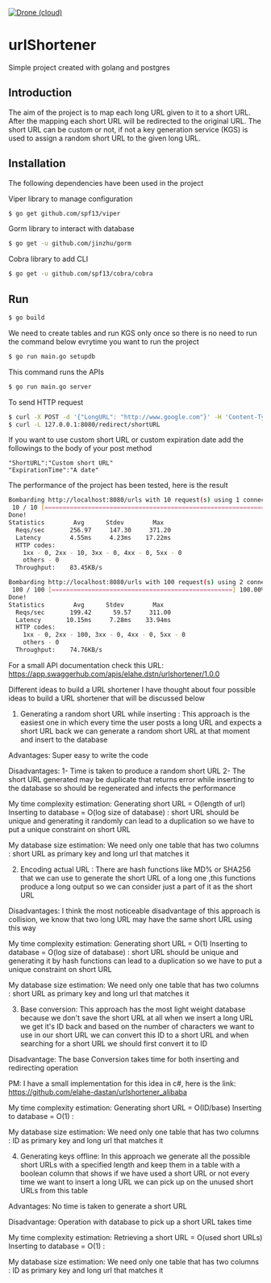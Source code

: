 [![Drone (cloud)](https://img.shields.io/drone/build/elahe-dastan/urlShortener.svg?style=flat-square)](https://cloud.drone.io/elahe-dastan/urlShortener)

# urlShortener

Simple project created with golang and postgres

## Introduction

The aim of the project is to map each long URL given to it to a short URL. After the mapping each short URL
will be redirected to the original URL.
The short URL can be custom or not, if not a key generation service (KGS) is used to assign a random 
short URL to the given long URL.

## Installation

The following dependencies have been used in the project

Viper library to manage configuration

```sh
$ go get github.com/spf13/viper
```

Gorm library to interact with database

```sh
$ go get -u github.com/jinzhu/gorm
```

Cobra library to add CLI

```sh
$ go get -u github.com/spf13/cobra/cobra
```

## Run

```sh
$ go build
```
We need to create tables and run KGS only once so there is no need to run the command below evrytime 
you want to run the project

```sh
$ go run main.go setupdb
```
This command runs the APIs

```sh
$ go run main.go server
```

To send HTTP request 

```sh
$ curl -X POST -d '{"LongURL": "http://www.google.com"}' -H 'Content-Type: application/json' 127.0.0.1:8080/urls
$ curl -L 127.0.0.1:8080/redirect/shortURL
```
If you want to use custom short URL or custom expiration date add the followings to the body of 
your post method

```
"ShortURL":"Custom short URL"
"ExpirationTime":"A date"
```
The performance of the project has been tested, here is the result

```sh
Bombarding http://localhost:8080/urls with 10 request(s) using 1 connection(s)
 10 / 10 [==================================================================================] 100.00% 47/s 0s
Done!
Statistics        Avg      Stdev        Max
  Reqs/sec       256.97     147.30     371.20
  Latency        4.55ms     4.23ms    17.22ms
  HTTP codes:
    1xx - 0, 2xx - 10, 3xx - 0, 4xx - 0, 5xx - 0
    others - 0
  Throughput:    83.45KB/s

```
```sh
Bombarding http://localhost:8080/urls with 100 request(s) using 2 connection(s)
 100 / 100 [==================================================] 100.00% 166/s 0s
Done!
Statistics        Avg      Stdev        Max
  Reqs/sec       199.42      59.57     311.00
  Latency       10.15ms     7.28ms    33.94ms
  HTTP codes:
    1xx - 0, 2xx - 100, 3xx - 0, 4xx - 0, 5xx - 0
    others - 0
  Throughput:    74.76KB/s

```
For a small API documentation check this URL:
https://app.swaggerhub.com/apis/elahe.dstn/urlshortener/1.0.0

Different ideas to build a URL shortener
I have thought about four possible ideas to build a URL shortener that will be discussed below

1. Generating a random short URL while inserting :
This approach is the easiest one in which every time the user posts a long URL and expects a short URL back
we can generate a random short URL at that moment and insert to the database

Advantages:
Super easy to write the code 

Disadvantages: 
1- Time is taken to produce a random short URL 
2- The short URL generated may be duplicate that returns error while inserting to the database so should be 
regenerated and infects the performance

My time complexity estimation:
Generating short URL = O(length of url)
Inserting to database = O(log size of database) : short URL should be unique and generating it randomly can lead to a duplication 
so we have to put a unique constraint on short URL

My database size estimation:
We need only one table that has two columns :
short URL as primary key and long url that matches it

2. Encoding actual URL :
There are hash functions like MD% or SHA256 that we can use to generate the short URL of a long one ,this 
functions produce a long output so we can consider just a part of it as the short URL

Disadvantages:
I think the most noticeable disadvantage of this approach is collision, we know that two long URL may have the
same short URL using this way

My time complexity estimation:
Generating short URL = O(1)
Inserting to database = O(log size of database) : short URL should be unique and generating it by hash functions can lead to a 
duplication so we have to put a unique constraint on short URL

My database size estimation:
We need only one table that has two columns :
short URL as primary key and long url that matches it

3. Base conversion:
This approach has the most light weight database because we don't save the short URL at all when we insert a 
long URL we get it's ID back and based on the number of characters we want to use in our short URL we can
convert this ID to a short URL and when searching for a short URL we should first convert it to ID 

Disadvantage:
The base Conversion takes time for both inserting and redirecting operation

PM: I have a small implementation for this idea in c#, here is the link:
https://github.com/elahe-dastan/urlshortener_alibaba

My time complexity estimation:
Generating short URL = O(ID/base)
Inserting to database = O(1) : 

My database size estimation:
We need only one table that has two columns :
ID as primary key and long url that matches it

4. Generating keys offline:
In this approach we generate all the possible short URLs with a specified length and keep them in a table
with a boolean column that shows if we have used a short URL or not every time we want to insert a long URL 
we can pick up on the unused short URLs from this table 

Advantages: No time is taken to generate a short URL

Disadvantage: Operation with database to pick up a short URL takes time

My time complexity estimation:
Retrieving a short URL = O(used short URLs)
Inserting to database = O(1) : 

My database size estimation:
We need only one table that has two columns :
ID as primary key and long url that matches it